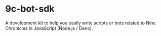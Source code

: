 # 9c-bot-sdk
A development kit to help you easily write scripts or bots related to Nine Chronicles in JavaScript (Node.js / Deno).
